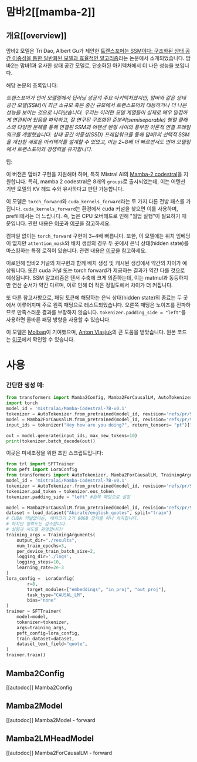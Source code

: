 <!--Copyright 2024 The HuggingFace Team. All rights reserved.

Licensed under the Apache License, Version 2.0 (the "License"); you may not use this file except in compliance with
the License. You may obtain a copy of the License at

http://www.apache.org/licenses/LICENSE-2.0

Unless required by applicable law or agreed to in writing, software distributed under the License is distributed on
an "AS IS" BASIS, WITHOUT WARRANTIES OR CONDITIONS OF ANY KIND, either express or implied. See the License for the
specific language governing permissions and limitations under the License.

⚠️ Note that this file is in Markdown but contain specific syntax for our doc-builder (similar to MDX) that may not be
rendered properly in your Markdown viewer.

-->

# 맘바2[[mamba-2]]

## 개요[[overview]]

맘바2 모델은 Tri Dao, Albert Gu가 제안한 [트랜스포머는 SSM이다: 구조화된 상태 공간 이중성을 통한 일반화된 모델과 효율적인 알고리즘](https://arxiv.org/abs/2405.21060)라는 논문에서 소개되었습니다. 맘바2는 맘바1과 유사한 상태 공간 모델로, 단순화된 아키텍처에서 더 나은 성능을 보입니다.

해당 논문의 초록입니다:

*트랜스포머가 언어 모델링에서 딥러닝 성공의 주요 아키텍처였지만, 맘바와 같은 상태 공간 모델(SSM)이 최근 소규모 혹은 중간 규모에서 트랜스포머와 대등하거나 더 나은 성능을 보이는 것으로 나타났습니다. 우리는 이러한 모델 계열들이 실제로 매우 밀접하게 연관되어 있음을 파악하고, 잘 연구된 구조화된 준분리(semiseparable) 행렬 클래스의 다양한 분해를 통해 연결된 SSM과 어텐션 변형 사이의 풍부한 이론적 연결 프레임워크를 개발했습니다. 상태 공간 이중성(SSD) 프레임워크를 통해 맘바1의 선택적 SSM을 개선한 새로운 아키텍처를 설계할 수 있었고, 이는 2~8배 더 빠르면서도 언어 모델링에서 트랜스포머와 경쟁력을 유지합니다.*

팁:

이 버전은 맘바2 구현을 지원해야 하며, 특히 Mistral AI의 [Mamba-2 codestral](https://huggingface.co/mistralai/Mamba-Codestral-7B-v0.1)을 지원합니다. 특히, mamba 2 codestral은 8개의 `groups`로 출시되었는데, 이는 어텐션 기반 모델의 KV 헤드 수와 유사하다고 판단 가능합니다.

이 모델은 `torch_forward`와 `cuda_kernels_forward`라는 두 가지 다른 전방 패스를 가집니다. `cuda_kernels_forward`는 환경에서 cuda 커널을 찾으면 이를 사용하며, prefill에서는 더 느립니다. 즉, 높은 CPU 오버헤드로 인해 "웜업 실행"이 필요하기 때문입니다. 관련 내용은 [이곳](https://github.com/state-spaces/mamba/issues/389#issuecomment-2171755306)과 [이곳](https://github.com/state-spaces/mamba/issues/355#issuecomment-2147597457)을 참고하세요. 

컴파일 없이는 `torch_forward` 구현이 3~4배 빠릅니다. 또한, 이 모델에는 위치 임베딩이 없지만 `attention_mask`와 배치 생성의 경우 두 곳에서 은닉 상태(hidden state)를 마스킹하는 특정 로직이 있습니다. 관련 내용은 [이곳](https://github.com/state-spaces/mamba/issues/66#issuecomment-1863563829)을 참고하세요. 

이로인해 맘바2 커널의 재구현과 함께 배치 생성 및 캐시된 생성에서 약간의 차이가 예상됩니다. 또한 cuda 커널 또는 torch forward가 제공하는 결과가 약간 다를 것으로 예상됩니다. SSM 알고리즘은 텐서 수축에 크게 의존하는데, 이는 matmul과 동등하지만 연산 순서가 약간 다르며, 이로 인해 더 작은 정밀도에서 차이가 더 커집니다.

또 다른 참고사항으로, 패딩 토큰에 해당하는 은닉 상태(hidden state)의 종료는 두 곳에서 이루어지며 주로 왼쪽 패딩으로 테스트되었습니다. 오른쪽 패딩은 노이즈를 전파하므로 만족스러운 결과를 보장하지 않습니다. `tokenizer.padding_side = "left"`를 사용하면 올바른 패딩 방향을 사용할 수 있습니다.

이 모델은 [Molbap](https://huggingface.co/Molbap)이 기여했으며, [Anton Vlasjuk](https://github.com/vasqu)의 큰 도움을 받았습니다.
원본 코드는 [이곳](https://github.com/state-spaces/mamba)에서 확인할 수 있습니다.


# 사용

### 간단한 생성 예: 
```python 
from transformers import Mamba2Config, Mamba2ForCausalLM, AutoTokenizer
import torch
model_id = 'mistralai/Mamba-Codestral-7B-v0.1'
tokenizer = AutoTokenizer.from_pretrained(model_id, revision='refs/pr/9', from_slow=True, legacy=False)
model = Mamba2ForCausalLM.from_pretrained(model_id, revision='refs/pr/9')
input_ids = tokenizer("Hey how are you doing?", return_tensors= "pt")["input_ids"]

out = model.generate(input_ids, max_new_tokens=10)
print(tokenizer.batch_decode(out))
```

이곳은 미세조정을 위한 초안 스크립트입니다: 
```python 
from trl import SFTTrainer
from peft import LoraConfig
from transformers import AutoTokenizer, Mamba2ForCausalLM, TrainingArguments
model_id = 'mistralai/Mamba-Codestral-7B-v0.1'
tokenizer = AutoTokenizer.from_pretrained(model_id, revision='refs/pr/9', from_slow=True, legacy=False)
tokenizer.pad_token = tokenizer.eos_token
tokenizer.padding_side = "left" #왼쪽 패딩으로 설정

model = Mamba2ForCausalLM.from_pretrained(model_id, revision='refs/pr/9')
dataset = load_dataset("Abirate/english_quotes", split="train")
# CUDA 커널없이는, 배치크기 2가 80GB 장치를 하나 차지합니다.
# 하지만 정확도는 감소합니다.
# 실험과 시도를 환영합니다!
training_args = TrainingArguments(
    output_dir="./results",
    num_train_epochs=3,
    per_device_train_batch_size=2,
    logging_dir='./logs',
    logging_steps=10,
    learning_rate=2e-3
)
lora_config =  LoraConfig(
        r=8,
        target_modules=["embeddings", "in_proj", "out_proj"],
        task_type="CAUSAL_LM",
        bias="none"
)
trainer = SFTTrainer(
    model=model,
    tokenizer=tokenizer,
    args=training_args,
    peft_config=lora_config,
    train_dataset=dataset,
    dataset_text_field="quote",
)
trainer.train()
```


## Mamba2Config

[[autodoc]] Mamba2Config

## Mamba2Model

[[autodoc]] Mamba2Model
    - forward

## Mamba2LMHeadModel

[[autodoc]] Mamba2ForCausalLM
    - forward
